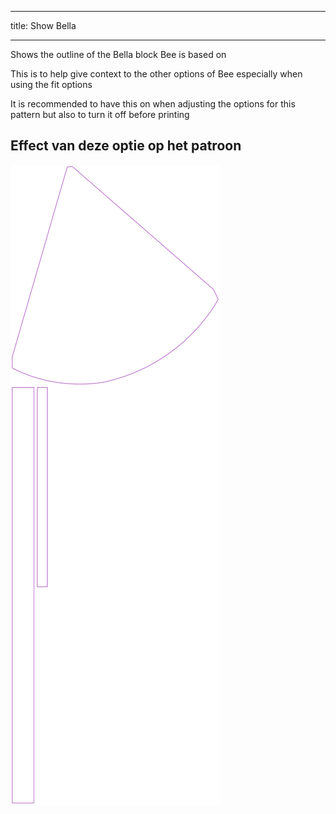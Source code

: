 - - -
title: Show Bella
- - -

Shows the outline of the Bella block Bee is based on

This is to help give context to the other options of Bee especially when using the fit options

<Note>

It is recommended to have this on when adjusting the options for this pattern but also to turn it off before printing 

</Note>

## Effect van deze optie op het patroon
![This image shows the effect of this option by superimposing several variants that have a different value for this option](bee_bellaguide_sample.svg "Effect of this option on the pattern")
